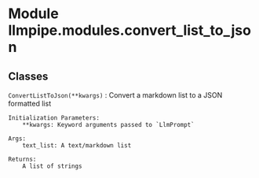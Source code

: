 Module llmpipe.modules.convert_list_to_json
===========================================

Classes
-------

`ConvertListToJson(**kwargs)`
:   Convert a markdown list to a JSON formatted list
    
    Initialization Parameters:
        **kwargs: Keyword arguments passed to `LlmPrompt`
    
    Args:
        text_list: A text/markdown list
    
    Returns:
        A list of strings
